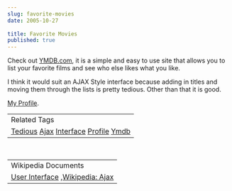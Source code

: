 ```yaml
---
slug: favorite-movies
date: 2005-10-27
 
title: Favorite Movies
published: true
---
```

Check out <a href="http://www.YMDB.com">YMDB.com</a>, it is a simple and easy to use site that allows you to list your favorite films and see who else likes what you like.<p />I think it would suit an AJAX Style interface because adding in titles and moving them through the lists is pretty tedious.  Other than that it is good.<p /><a href="http://www.ymdb.com/kinlan/l29716_ukuk.html">My Profile</a>.<p /><table class="TechnoratiHead TagHeader">
<tr><td>Related Tags</td></tr>
<tr class="Technorati"><td>
<a href="https://paul.kinlan.me/tags/Tedious" class="Tag" rel="tag">Tedious</a> <a href="https://paul.kinlan.me/tags/Ajax" class="Tag" rel="tag">Ajax</a> <a href="https://paul.kinlan.me/tags/Interface" class="Tag" rel="tag">Interface</a> <a href="https://paul.kinlan.me/tags/Profile" class="Tag" rel="tag">Profile</a> <a href="https://paul.kinlan.me/tags/Ymdb" class="Tag" rel="tag">Ymdb</a>
</td></tr>
</table><br /><table class="TechnoratiHead TagHeader">
<tr><td>Wikipedia Documents</td></tr>
<tr class="Technorati"><td>
<a href="http://en.wikipedia.org/wiki/User_interface">User Interface</a> ,<a href="http://en.wikipedia.org/wiki/AJAX">Wikipedia: Ajax</a>
</td></tr>
</table><div class="blogger-post-footer"><img class="posterous_download_image" src="https://blogger.googleusercontent.com/tracker/8109338-113041803688439431?l=www.kinlan.co.uk%2Findex.html" height="1" alt="" width="1" /></div>

